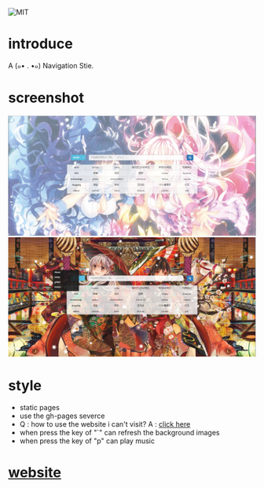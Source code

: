 ![MIT](https://img.shields.io/npm/l/express.svg)
# introduce
A (๑• . •๑) Navigation Stie.

# screenshot
[![screenshot1](screenshot1.png)](http://love999262.github.io/index/index.html)
[![screenshot2](screenshot2.png)](http://love999262.github.io/index/index.html)

# style
* static pages
* use the gh-pages severce
* Q : how to use the website i can't visit? A : [click here](https://github.com/racaljk/hosts)
* when press the key of "`" can refresh the background images
* when press the key of "p" can play music

# [website](http://love999262.github.io/index/index.html)
